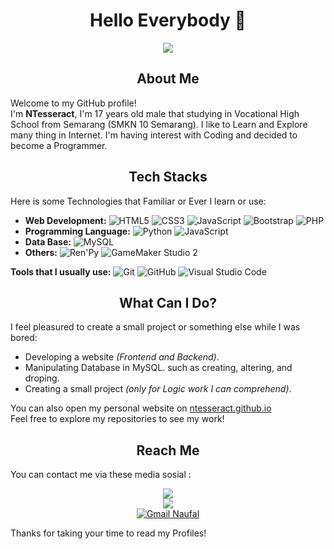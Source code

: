 # <div align=center>Hello Everybody 👋</div>

<div align="center">
  <img src="https://camo.githubusercontent.com/d06603d196ad40f6bbd4d8bf0bbd1b998169bb16fd358c975511de7d0207b3d1/68747470733a2f2f692e70696e696d672e636f6d2f6f726967696e616c732f63652f36352f62372f63653635623765643161346262653838366463666434363838323361383630382e676966"/>
</div>

## <div align=center>About Me</div>

Welcome to my GitHub profile! <br/>
I'm **NTesseract**, I'm 17 years old male that studying in Vocational High School from Semarang (SMKN 10 Semarang).
I like to Learn and Explore many thing in Internet.
I'm having interest with Coding and decided to become a Programmer.

## <div align=center>Tech Stacks</div>

Here is some Technologies that Familiar or Ever I learn or use:

- **Web Development:** ![HTML5](https://img.shields.io/badge/HTML5-E34F26?logo=html5&logoColor=white&style=for-the-badge) ![CSS3](https://img.shields.io/badge/CSS3-1572B6?logo=css3&logoColor=white&style=for-the-badge) ![JavaScript](https://img.shields.io/badge/JavaScript-F7DF1E?logo=javascript&logoColor=black&style=for-the-badge) ![Bootstrap](https://img.shields.io/badge/Bootstrap-563D7C?logo=bootstrap&logoColor=white&style=for-the-badge) ![PHP](https://img.shields.io/badge/PHP-777BB4?logo=php&logoColor=white&style=for-the-badge)
- **Programming Language:** ![Python](https://img.shields.io/badge/Python-3776AB?logo=python&logoColor=white&style=for-the-badge) ![JavaScript](https://img.shields.io/badge/JavaScript-F7DF1E?logo=javascript&logoColor=black&style=for-the-badge)
- **Data Base:** ![MySQL](https://img.shields.io/badge/MySQL-4479A1?logo=mysql&logoColor=white&style=for-the-badge)
- **Others:** ![Ren'Py](https://img.shields.io/badge/Ren'Py-FF5050?logo=renpy&logoColor=white&style=for-the-badge) ![GameMaker Studio 2](https://img.shields.io/badge/GameMaker%20Studio%202-1C1C1C?logo=gamemaker&logoColor=white&style=for-the-badge)

**Tools that I usually use:** ![Git](https://img.shields.io/badge/Git-F05032?logo=git&logoColor=white&style=for-the-badge) ![GitHub](https://img.shields.io/badge/GitHub-181717?logo=github&logoColor=white&style=for-the-badge) ![Visual Studio Code](https://img.shields.io/badge/Visual%20Studio%20Code-007ACC?logo=visual-studio-code&logoColor=white&style=for-the-badge)

## <div align=center>What Can I Do?</div>

I feel pleasured to create a small project or something else while I was bored:

- Developing a website *(Frontend and Backend)*.
- Manipulating Database in MySQL. such as creating, altering, and droping.
- Creating a small project *(only for Logic work I can comprehend)*.

You can also open my personal website on [ntesseract.github.io](https://ntesseract.github.io)<br/>
Feel free to explore my repositories to see my work!

## <div align=center>Reach Me</div>

You can contact me via these media sosial :
<div align=center>
  <div align=center><a href="https://api.whatsapp.com/send/?phone=6289523256039"><img src="https://img.shields.io/badge/WhatsApp-25D366?style=for-the-badge&amp;logo=whatsapp&amp;logoColor=white"></a></div>
  <div align=center><a href="https://instagram.com/ibrakim.id/"><img src="https://img.shields.io/badge/instagram-%23E4405F.svg?&amp;style=for-the-badge&amp;logo=instagram&amp;logoColor=white"></a></div>
  <div align=center><a href="mailto:ibrakim0169@gmail.com"><img src="https://img.shields.io/badge/Gmail-D14836?style=for-the-badge&amp;logo=gmail&amp;logoColor=white" alt="Gmail Naufal"></a></div>
</div>

Thanks for taking your time to read my Profiles!

